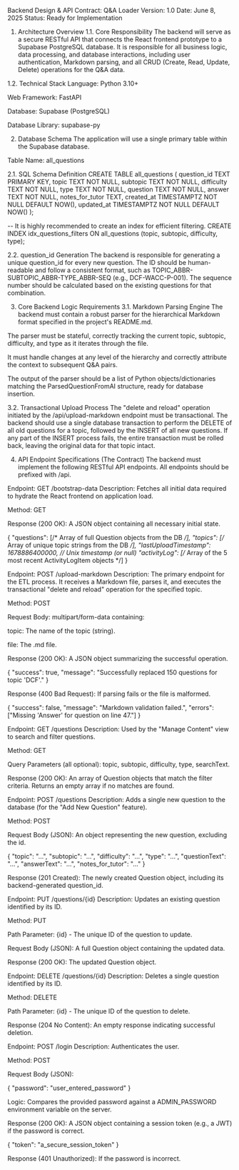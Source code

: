 Backend Design & API Contract: Q&A Loader
Version: 1.0
Date: June 8, 2025
Status: Ready for Implementation

1. Architecture Overview
1.1. Core Responsibility
The backend will serve as a secure RESTful API that connects the React frontend prototype to a Supabase PostgreSQL database. It is responsible for all business logic, data processing, and database interactions, including user authentication, Markdown parsing, and all CRUD (Create, Read, Update, Delete) operations for the Q&A data.

1.2. Technical Stack
Language: Python 3.10+

Web Framework: FastAPI

Database: Supabase (PostgreSQL)

Database Library: supabase-py

2. Database Schema
The application will use a single primary table within the Supabase database.

Table Name: all_questions

2.1. SQL Schema Definition
CREATE TABLE all_questions (
    question_id TEXT PRIMARY KEY,
    topic TEXT NOT NULL,
    subtopic TEXT NOT NULL,
    difficulty TEXT NOT NULL,
    type TEXT NOT NULL,
    question TEXT NOT NULL,
    answer TEXT NOT NULL,
    notes_for_tutor TEXT,
    created_at TIMESTAMPTZ NOT NULL DEFAULT NOW(),
    updated_at TIMESTAMPTZ NOT NULL DEFAULT NOW()
);

-- It is highly recommended to create an index for efficient filtering.
CREATE INDEX idx_questions_filters ON all_questions (topic, subtopic, difficulty, type);

2.2. question_id Generation
The backend is responsible for generating a unique question_id for every new question. The ID should be human-readable and follow a consistent format, such as TOPIC_ABBR-SUBTOPIC_ABBR-TYPE_ABBR-SEQ (e.g., DCF-WACC-P-001). The sequence number should be calculated based on the existing questions for that combination.

3. Core Backend Logic Requirements
3.1. Markdown Parsing Engine
The backend must contain a robust parser for the hierarchical Markdown format specified in the project's README.md.

The parser must be stateful, correctly tracking the current topic, subtopic, difficulty, and type as it iterates through the file.

It must handle changes at any level of the hierarchy and correctly attribute the context to subsequent Q&A pairs.

The output of the parser should be a list of Python objects/dictionaries matching the ParsedQuestionFromAI structure, ready for database insertion.

3.2. Transactional Upload Process
The "delete and reload" operation initiated by the /api/upload-markdown endpoint must be transactional. The backend should use a single database transaction to perform the DELETE of all old questions for a topic, followed by the INSERT of all new questions. If any part of the INSERT process fails, the entire transaction must be rolled back, leaving the original data for that topic intact.

4. API Endpoint Specifications (The Contract)
The backend must implement the following RESTful API endpoints. All endpoints should be prefixed with /api.

Endpoint: GET /bootstrap-data
Description: Fetches all initial data required to hydrate the React frontend on application load.

Method: GET

Response (200 OK): A JSON object containing all necessary initial state.

{
  "questions": [/* Array of full Question objects from the DB */],
  "topics": [/* Array of unique topic strings from the DB */],
  "lastUploadTimestamp": 1678886400000, // Unix timestamp (or null)
  "activityLog": [/* Array of the 5 most recent ActivityLogItem objects */]
}

Endpoint: POST /upload-markdown
Description: The primary endpoint for the ETL process. It receives a Markdown file, parses it, and executes the transactional "delete and reload" operation for the specified topic.

Method: POST

Request Body: multipart/form-data containing:

topic: The name of the topic (string).

file: The .md file.

Response (200 OK): A JSON object summarizing the successful operation.

{
  "success": true,
  "message": "Successfully replaced 150 questions for topic 'DCF'."
}

Response (400 Bad Request): If parsing fails or the file is malformed.

{
  "success": false,
  "message": "Markdown validation failed.",
  "errors": ["Missing 'Answer' for question on line 47."]
}

Endpoint: GET /questions
Description: Used by the "Manage Content" view to search and filter questions.

Method: GET

Query Parameters (all optional): topic, subtopic, difficulty, type, searchText.

Response (200 OK): An array of Question objects that match the filter criteria. Returns an empty array if no matches are found.

Endpoint: POST /questions
Description: Adds a single new question to the database (for the "Add New Question" feature).

Method: POST

Request Body (JSON): An object representing the new question, excluding the id.

{
  "topic": "...", "subtopic": "...", "difficulty": "...", "type": "...",
  "questionText": "...", "answerText": "...", "notes_for_tutor": "..."
}

Response (201 Created): The newly created Question object, including its backend-generated question_id.

Endpoint: PUT /questions/{id}
Description: Updates an existing question identified by its ID.

Method: PUT

Path Parameter: {id} - The unique ID of the question to update.

Request Body (JSON): A full Question object containing the updated data.

Response (200 OK): The updated Question object.

Endpoint: DELETE /questions/{id}
Description: Deletes a single question identified by its ID.

Method: DELETE

Path Parameter: {id} - The unique ID of the question to delete.

Response (204 No Content): An empty response indicating successful deletion.

Endpoint: POST /login
Description: Authenticates the user.

Method: POST

Request Body (JSON):

{ "password": "user_entered_password" }

Logic: Compares the provided password against a ADMIN_PASSWORD environment variable on the server.

Response (200 OK): A JSON object containing a session token (e.g., a JWT) if the password is correct.

{ "token": "a_secure_session_token" }

Response (401 Unauthorized): If the password is incorrect.